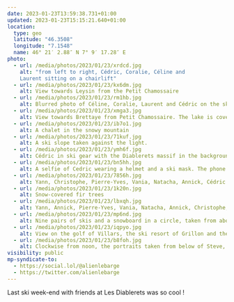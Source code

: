 ```yaml
---
date: 2023-01-23T13:59:38.731+01:00
updated: 2023-01-23T15:15:21.640+01:00
location:
  type: geo
  latitude: "46.3508"
  longitude: "7.1548"
  name: 46° 21′ 2.88″ N 7° 9′ 17.28″ E
photo:
  - url: /media/photos/2023/01/23/xrdcd.jpg
    alt: "from left to right, Cédric, Coralie, Céline and
    Laurent sitting on a chairlift"
  - url: /media/photos/2023/01/23/kx6dm.jpg
    alt: View towards Leysin from the Petit Chamossaire
  - url: /media/photos/2023/01/23/rm1hb.jpg
    alt: Blurred photo of Céline, Coralie, Laurent and Cédric on the ski slopes
  - url: /media/photos/2023/01/23/xmga3.jpg
    alt: View towards Brettaye from Petit Chamossaire. The lake is covered with snow.
  - url: /media/photos/2023/01/23/ib7o1.jpg
    alt: A chalet in the snowy mountain
  - url: /media/photos/2023/01/23/71kuf.jpg
    alt: A ski slope taken against the light.
  - url: /media/photos/2023/01/23/ymh6f.jpg
    alt: Cédric in ski gear with the Diablerets massif in the background
  - url: /media/photos/2023/01/23/bn5hh.jpg
    alt: A selfie of Cedric wearing a helmet and a ski mask. The phone is reflected in the green visor of the mask.
  - url: /media/photos/2023/01/23/7856h.jpg
    alt: Yann, Christophe, Pierre-Yves, Vania, Natacha, Annick, Cédric and Céline pose in ski gear at the top of the slopes.
  - url: /media/photos/2023/01/23/1k20n.jpg
    alt: Snow-covered fir trees
  - url: /media/photos/2023/01/23/lbxqh.jpg
    alt: Yann, Annick, Pierre-Yves, Vania, Natacha, Annick, Christophe, Cédric and Céline pose in their ski clothes on the piste. In the background we see the Brettaye train station and the lake covered with snow
  - url: /media/photos/2023/01/23/mp6nd.jpg
    alt: Nine pairs of skis and a snowboard in a circle, taken from above.
  - url: /media/photos/2023/01/23/iqpyo.jpg
    alt: View on the golf of Villars, the ski resort of Grillon and the Dents du Midi.
  - url: /media/photos/2023/01/23/b8foh.jpg
    alt: Clockwise from noon, the portraits taken from below of Steve, Annick, Pierre-Yves, Christophe, Cédric, Céline, Vania, Nathalie, Natacha and Yann.
visibility: public
mp-syndicate-to:
  - https://social.lol/@alienlebarge
  - https://twitter.com/alienlebarge
---
```

Last ski week-end with friends at Les Diablerets was so cool !
